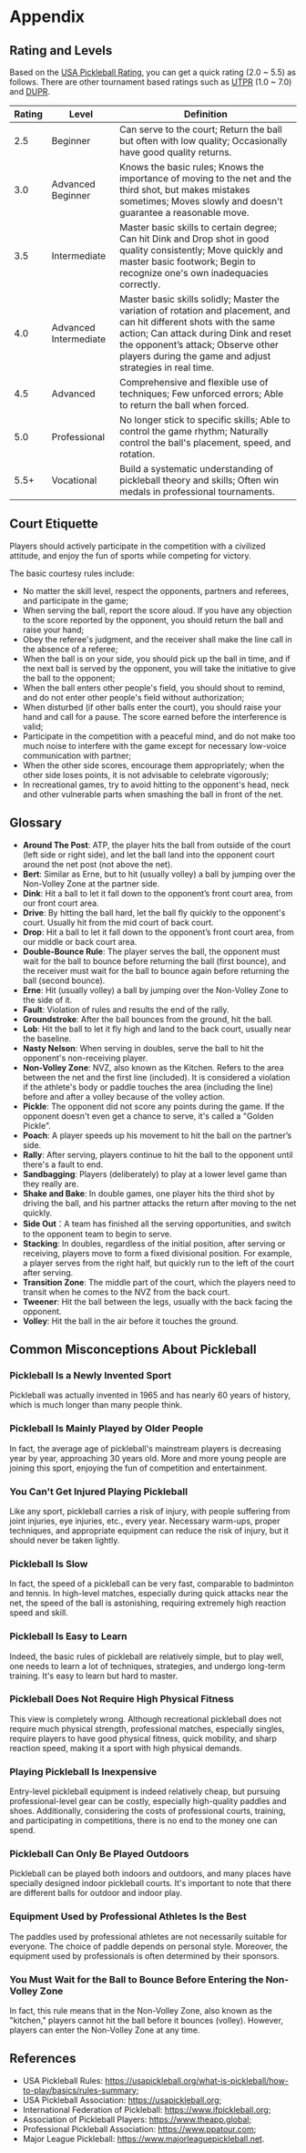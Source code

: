 # Appendix

## Rating and Levels

Based on the [USA Pickleball Rating](https://usapickleball.org/tournaments/tournament-player-ratings/player-skill-rating-definitions/), you can get a quick rating (2.0 ~ 5.5) as follows. There are other tournament based ratings such as [UTPR](https://usapickleball.org/tournaments/tournament-player-ratings/) (1.0 ~ 7.0) and [DUPR](https://mydupr.com).

Rating | Level | Definition
--- | --- | ---
2.5 | Beginner | Can serve to the court; Return the ball but often with low quality; Occasionally have good quality returns.
3.0 | Advanced Beginner | Knows the basic rules; Knows the importance of moving to the net and the third shot, but makes mistakes sometimes; Moves slowly and doesn't guarantee a reasonable move.
3.5 | Intermediate | Master basic skills to certain degree; Can hit Dink and Drop shot in good quality consistently; Move quickly and master basic footwork; Begin to recognize one's own inadequacies correctly.
4.0 | Advanced Intermediate | Master basic skills solidly; Master the variation of rotation and placement, and can hit different shots with the same action; Can attack during Dink and reset the opponent’s attack; Observe other players during the game and adjust strategies in real time.
4.5 | Advanced | Comprehensive and flexible use of techniques; Few unforced errors; Able to return the ball when forced.
5.0 | Professional | No longer stick to specific skills; Able to control the game rhythm; Naturally control the ball's placement, speed, and rotation.
5.5+ | Vocational | Build a systematic understanding of pickleball theory and skills; Often win medals in professional tournaments.

## Court Etiquette

Players should actively participate in the competition with a civilized attitude, and enjoy the fun of sports while competing for victory.

The basic courtesy rules include:

* No matter the skill level, respect the opponents, partners and referees, and participate in the game;
* When serving the ball, report the score aloud. If you have any objection to the score reported by the opponent, you should return the ball and raise your hand;
* Obey the referee's judgment, and the receiver shall make the line call in the absence of a referee;
* When the ball is on your side, you should pick up the ball in time, and if the next ball is served by the opponent, you will take the initiative to give the ball to the opponent;
* When the ball enters other people's field, you should shout to remind, and do not enter other people's field without authorization;
* When disturbed (if other balls enter the court), you should raise your hand and call for a pause. The score earned before the interference is valid;
* Participate in the competition with a peaceful mind, and do not make too much noise to interfere with the game except for necessary low-voice communication with partner;
* When the other side scores, encourage them appropriately; when the other side loses points, it is not advisable to celebrate vigorously;
* In recreational games, try to avoid hitting to the opponent's head, neck and other vulnerable parts when smashing the ball in front of the net. 

## Glossary

* **Around The Post**: ATP, the player hits the ball from outside of the court (left side or right side), and let the ball land into the opponent court around the net post (not above the net).
* **Bert**: Similar as Erne, but to hit (usually volley) a ball by jumping over the Non-Volley Zone at the partner side.
* **Dink**: Hit a ball to let it fall down to the opponent’s front court area, from our front court area.
* **Drive**: By hitting the ball hard, let the ball fly quickly to the opponent's court. Usually hit from the mid court of back court.
* **Drop**: Hit a ball to let it fall down to the opponent’s front court area, from our middle or back court area.
* **Double-Bounce Rule**: The player serves the ball, the opponent must wait for the ball to bounce before returning the ball (first bounce), and the receiver must wait for the ball to bounce again before returning the ball (second bounce).
* **Erne**: Hit (usually volley) a ball by jumping over the Non-Volley Zone to the side of it.
* **Fault**: Violation of rules and results the end of the rally.
* **Groundstroke**: After the ball bounces from the ground, hit the ball.
* **Lob**: Hit the ball to let it fly high and land to the back court, usually near the baseline.
* **Nasty Nelson**: When serving in doubles, serve the ball to hit the opponent's non-receiving player.
* **Non-Volley Zone**: NVZ, also known as the Kitchen. Refers to the area between the net and the first line (included). It is considered a violation if the athlete's body or paddle touches the area (including the line) before and after a volley because of the volley action.
* **Pickle**: The opponent did not score any points during the game. If the opponent doesn't even get a chance to serve, it's called a "Golden Pickle".
* **Poach**: A player speeds up his movement to hit the ball on the partner’s side.
* **Rally**: After serving, players continue to hit the ball to the opponent until there's a fault to end.
* **Sandbagging**: Players (deliberately) to play at a lower level game than they really are.
* **Shake and Bake**: In double games, one player hits the third shot by driving the ball, and his partner attacks the return after moving to the net quickly.
* **Side Out**：A team has finished all the serving opportunities, and switch to the opponent team to begin to serve.
* **Stacking**: In doubles, regardless of the initial position, after serving or receiving, players move to form a fixed divisional position. For example, a player serves from the right half, but quickly run to the left of the court after serving.
* **Transition Zone**: The middle part of the court, which the players need to transit when he comes to the NVZ from the back court.
* **Tweener**: Hit the ball between the legs, usually with the back facing the opponent.
* **Volley**: Hit the ball in the air before it touches the ground.


## Common Misconceptions About Pickleball

### Pickleball Is a Newly Invented Sport
Pickleball was actually invented in 1965 and has nearly 60 years of history, which is much longer than many people think.

### Pickleball Is Mainly Played by Older People
In fact, the average age of pickleball's mainstream players is decreasing year by year, approaching 30 years old. More and more young people are joining this sport, enjoying the fun of competition and entertainment.

### You Can't Get Injured Playing Pickleball
Like any sport, pickleball carries a risk of injury, with people suffering from joint injuries, eye injuries, etc., every year. Necessary warm-ups, proper techniques, and appropriate equipment can reduce the risk of injury, but it should never be taken lightly.

### Pickleball Is Slow
In fact, the speed of a pickleball can be very fast, comparable to badminton and tennis. In high-level matches, especially during quick attacks near the net, the speed of the ball is astonishing, requiring extremely high reaction speed and skill.

### Pickleball Is Easy to Learn
Indeed, the basic rules of pickleball are relatively simple, but to play well, one needs to learn a lot of techniques, strategies, and undergo long-term training. It's easy to learn but hard to master.

### Pickleball Does Not Require High Physical Fitness
This view is completely wrong. Although recreational pickleball does not require much physical strength, professional matches, especially singles, require players to have good physical fitness, quick mobility, and sharp reaction speed, making it a sport with high physical demands.

### Playing Pickleball Is Inexpensive
Entry-level pickleball equipment is indeed relatively cheap, but pursuing professional-level gear can be costly, especially high-quality paddles and shoes. Additionally, considering the costs of professional courts, training, and participating in competitions, there is no end to the money one can spend.

### Pickleball Can Only Be Played Outdoors
Pickleball can be played both indoors and outdoors, and many places have specially designed indoor pickleball courts. It's important to note that there are different balls for outdoor and indoor play.

### Equipment Used by Professional Athletes Is the Best
The paddles used by professional athletes are not necessarily suitable for everyone. The choice of paddle depends on personal style. Moreover, the equipment used by professionals is often determined by their sponsors.

### You Must Wait for the Ball to Bounce Before Entering the Non-Volley Zone
In fact, this rule means that in the Non-Volley Zone, also known as the "kitchen," players cannot hit the ball before it bounces (volley). However, players can enter the Non-Volley Zone at any time.

## References

* USA Pickleball Rules: https://usapickleball.org/what-is-pickleball/how-to-play/basics/rules-summary;
* USA Pickleball Association: https://usapickleball.org;
* International Federation of Pickleball: https://www.ifpickleball.org;
* Association of Pickleball Players: https://www.theapp.global;
* Professional Pickleball Association: https://www.ppatour.com;
* Major League Pickleball: https://www.majorleaguepickleball.net.